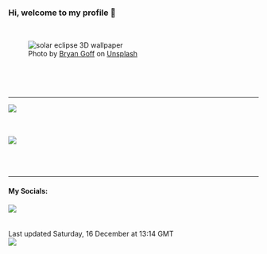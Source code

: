 <h3>Hi, welcome to my profile 👋</h3>

<br />
<figure>
  <img
    src="https://images.unsplash.com/photo-1503862242163-608ef852091d?crop=entropy&cs=tinysrgb&fit=max&fm=jpg&ixid=M3wyNzQ3MDB8MHwxfHJhbmRvbXx8fHx8fHx8fDE3MDI3MjkyOTF8&ixlib=rb-4.0.3&q=80&w=1080&auto=format"
    alt="solar eclipse 3D wallpaper" 
  />
  <figcaption>Photo by <a
    href="https://unsplash.com/@bryangoffphoto?utm_source=Profile%20readme&utm_medium=referral">Bryan Goff</a> on <a
    href="https://unsplash.com/?utm_source=Profile%20readme&utm_medium=referral">Unsplash</a></figcaption>
</figure>




  <br /><br /><br />

<hr />
<img
  src="https://github-readme-stats.vercel.app/api?username=shanelucy&show_icons=true&theme=calm"
/>
<br /><br /><br />

<img 
  src="https://github-readme-stats.vercel.app/api/top-langs/?username=shanelucy&theme=calm"
/>
<br /><br /><br /><br />
<hr />
<h4>My Socials:</h4>
<a href="https://uk.linkedin.com/in/shane-lucy-4735b616a">
  <img
    src="https://img.shields.io/badge/linkedin%20-%230077B5.svg?&style=for-the-badge&logo=linkedin&logoColor=white"
  />
</a>
<br /><br /><br />
Last updated Saturday, 16 December at 13:14 GMT
<br />
<img
  src="https://github.com/ShaneLucy/ShaneLucy/workflows/README%20build/badge.svg"
/>

